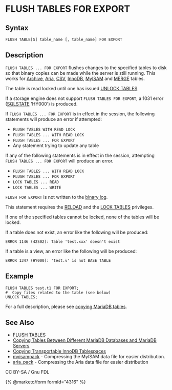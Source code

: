 # FLUSH TABLES FOR EXPORT

## Syntax

```
FLUSH TABLE[S] table_name [, table_name] FOR EXPORT
```

## Description

`FLUSH TABLES ... FOR EXPORT` flushes changes to the specified tables to disk so that binary copies can be made while the server is still running. This works for [Archive](../../../../server-usage/storage-engines/archive/), [Aria](../../../../server-usage/storage-engines/aria/), [CSV](../../../../server-usage/storage-engines/csv/), [InnoDB](../../../../server-usage/storage-engines/innodb/), [MyISAM](../../../../server-usage/storage-engines/myisam-storage-engine/) and [MERGE](../../../../server-usage/storage-engines/merge.md) tables.

The table is read locked until one has issued [UNLOCK TABLES](../../transactions/transactions-unlock-tables.md).

If a storage engine does not support `FLUSH TABLES FOR EXPORT`, a 1031 error ([SQLSTATE](../../../../server-usage/programmatic-compound-statements/programmatic-compound-statements-diagnostics/sqlstate.md) 'HY000') is produced.

If `FLUSH TABLES ... FOR EXPORT` is in effect in the session, the following statements will produce an error if attempted:

* `FLUSH TABLES WITH READ LOCK`
* `FLUSH TABLES ... WITH READ LOCK`
* `FLUSH TABLES ... FOR EXPORT`
* Any statement trying to update any table

If any of the following statements is in effect in the session, attempting `FLUSH TABLES ... FOR EXPORT` will produce an error.

* `FLUSH TABLES ... WITH READ LOCK`
* `FLUSH TABLES ... FOR EXPORT`
* `LOCK TABLES ... READ`
* `LOCK TABLES ... WRITE`

`FLUSH FOR EXPORT` is not written to the [binary log](../../../../server-management/server-monitoring-logs/binary-log/).

This statement requires the [RELOAD](../../account-management-sql-statements/grant.md#global-privileges) and the [LOCK TABLES](../../account-management-sql-statements/grant.md#database-privileges) privileges.

If one of the specified tables cannot be locked, none of the tables will be locked.

If a table does not exist, an error like the following will be produced:

```
ERROR 1146 (42S02): Table 'test.xxx' doesn't exist
```

If a table is a view, an error like the following will be produced:

```
ERROR 1347 (HY000): 'test.v' is not BASE TABLE
```

## Example

```
FLUSH TABLES test.t1 FOR EXPORT;
#  Copy files related to the table (see below)
UNLOCK TABLES;
```

For a full description, please see [copying MariaDB tables](../../../../server-usage/tables/copying-tables-between-different-mariadb-databases-and-mariadb-servers.md).

## See Also

* [FLUSH TABLES](flush.md)
* [Copying Tables Between Different MariaDB Databases and MariaDB Servers](../../../../server-usage/tables/copying-tables-between-different-mariadb-databases-and-mariadb-servers.md)
* [Copying Transportable InnoDB Tablespaces](../../../../server-usage/storage-engines/innodb/innodb-tablespaces/innodb-file-per-table-tablespaces.md#copying-transportable-tablespaces)
* [myisampack](../../../../clients-and-utilities/myisam-clients-and-utilities/myisampack.md) - Compressing the MyISAM data file for easier distribution.
* [aria\_pack](../../../../clients-and-utilities/aria-clients-and-utilities/aria_pack.md) - Compressing the Aria data file for easier distribution

CC BY-SA / Gnu FDL

{% @marketo/form formId="4316" %}
